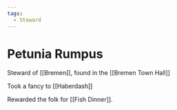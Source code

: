 ```yaml
---
tags:
  - Steward
---
```

# Petunia Rumpus 

Steward of [[Bremen]], found in the [[Bremen Town Hall]]

Took a fancy to [[Haberdash]]

Rewarded the folk for [[Fish Dinner]].